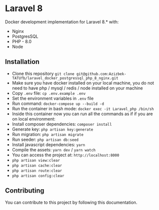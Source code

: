 #  Laravel 8 

Docker development implementation for Laravel 8.\* with:

- Nginx
- PostgresSQL
- PHP - 8.0
- Node

## Installation

- Clone this repository `git clone git@github.com:Azizbek-TATUfb/laravel_docker_postgressql_php_8_nginx.git`
- Make sure you have docker installed on your local machine, you do not need to have php / mysql / redis / node installed on your machine
- Copy `.env` file: `cp .env.example .env`
- Set the environment variables in `.env` file
- Run command: `docker-compose up --build -d`
-  Run the container in bash mode: `docker exec -it Laravel_php /bin/sh`
- Inside this container now you can run all the commands as if if you are on local environment:
- Install composer dependencies: `composer install`
- Generate key: `php artisan key:generate`
- Run migration: `php artisan migrate`
- Run seeder: `php artisan db:seed`
- Install javascript dependencies: `yarn`
- Compile the assets: `yarn dev` / `yarn watch`  
- You can access the project at: `http://localhost:8000`
- `php artisan view:clear`
- `php artisan cache:clear`
- `php artisan route:clear`
- `php artisan config:clear`


## Contributing

You can contribute to this project by following this documentation.

